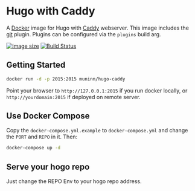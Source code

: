 # Hugo with Caddy

A [Docker](http://docker.com) image for Hugo with
[Caddy](http://caddyserver.com) webserver. This image includes the
[git](http://caddyserver.com/docs/git) plugin. Plugins can be configured via the
`plugins` build arg.

[![image size](https://images.microbadger.com/badges/image/muninn/hugo-caddy.svg)](https://microbadger.com/images/muninn/hugo-caddy 'Get your own image badge on microbadger.com')
[![Build Status](https://semaphoreci.com/api/v1/muninn/docker-hugo-caddy/branches/master/shields_badge.svg)](https://semaphoreci.com/muninn/docker-hugo-caddy)

## Getting Started

```sh
docker run -d -p 2015:2015 muninn/hugo-caddy
```

Point your browser to `http://127.0.0.1:2015` if you run docker locally, or
`http://yourdomain:2015` if deployed on remote server.

## Use Docker Compose

Copy the `docker-compose.yml.example` to `docker-compose.yml` and change the
`PORT` and `REPO` in it. Then:

```sh
docker-compose up -d
```

## Serve your hogo repo

Just change the REPO Env to your hogo repo address.
